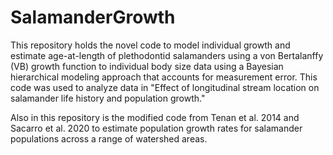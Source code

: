 # SalamanderGrowth
This repository holds the novel code to model individual growth and estimate age-at-length of plethodontid salamanders using a von Bertalanffy (VB) growth function to individual body size data using a Bayesian hierarchical modeling approach that accounts for measurement error. This code was used to analyze data in "Effect of longitudinal stream location on salamander life history and population growth." 

Also in this repository is the modified code from Tenan et al. 2014 and Sacarro et al. 2020 to estimate population growth rates for salamander populations across a range of watershed areas. 

